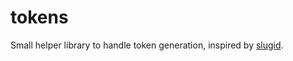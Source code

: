 # tokens
Small helper library to handle token generation, inspired by [slugid](github.com/taskcluster/slugid).
